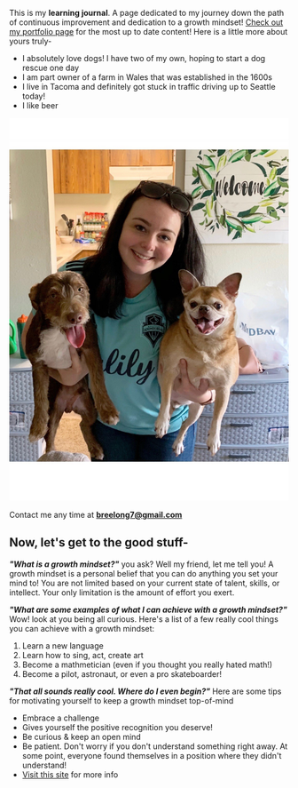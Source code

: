 

This is my **learning journal**. A page dedicated to my journey down the path of continuous improvement and dedication to a growth mindset! [Check out my portfolio page](https://github.com/breelong7?tab=repositories) for the most up to date content!
Here is a little more about yours truly-
- I absolutely love dogs! I have two of my own, hoping to start a dog rescue one day
- I am part owner of a farm in Wales that was established in the 1600s
- I live in Tacoma and definitely got stuck in traffic driving up to Seattle today!
- I like beer

![Me!](pups.jpg)

Contact me any time at **breelong7@gmail.com**
## Now, let's get to the good stuff-

**_"What is a growth mindset?"_** you ask? Well my friend, let me tell you!
A growth mindset is a personal belief that you can do anything you set your mind to! You are not limited based on your current state of talent, skills, or intellect. Your only limitation is the amount of effort you exert.

**_"What are some examples of what I can achieve with a growth mindset?"_** Wow! look at you being all curious. Here's a list of a few really cool things you can achieve with a growth mindset:
1. Learn a new language
2. Learn how to sing, act, create art
3. Become a mathmetician (even if you thought you really hated math!)
4. Become a pilot, astronaut, or even a pro skateboarder!

**_"That all sounds really cool. Where do I even begin?"_** Here are some tips for motivating yourself to keep a growth mindset top-of-mind
- Embrace a challenge
- Gives yourself the positive recognition you deserve!
- Be curious & keep an open mind
- Be patient. Don't worry if you don't understand something right away. At some point, everyone found themselves in a position where they didn't understand!
- [Visit this site](https://www.prodigygame.com/blog/growth-mindset-in-students/) for more info
